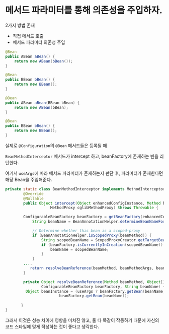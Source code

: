 # 메서드 파라미터를 통해 의존성을 주입하자.

2가지 방법 존재
- 직접 메서드 호출
- 메서드 파라미터 의존성 주입

```java
@Bean
public ABean aBean() {
    return new ABean(bBean());
}

@Bean
public BBean bBean() {
    return new BBean();
}
```

```java
@Bean
public ABean aBean(BBean bBean) {
    return new ABean(bBean);
}

@Bean
public BBean bBean() {
    return new BBean();
}
```

실제로 `@Configuration`의 `@Bean` 메서드들은 등록될 때 

`BeanMethodInterceptor` 메서드가 intercept 하고, beanFactory에 존재하는 빈을 리턴한다.

여기서 `useArgs`에 따라 메서드 파라미터가 존재하는지 판단 후, 파라미터가 존재한다면 해당 Bean을 주입해준다.


```java
private static class BeanMethodInterceptor implements MethodInterceptor, ConditionalCallback {
		@Override
		@Nullable
		public Object intercept(Object enhancedConfigInstance, Method beanMethod, Object[] beanMethodArgs,
					MethodProxy cglibMethodProxy) throws Throwable {

        ConfigurableBeanFactory beanFactory = getBeanFactory(enhancedConfigInstance);
			String beanName = BeanAnnotationHelper.determineBeanNameFor(beanMethod);

			// Determine whether this bean is a scoped-proxy
			if (BeanAnnotationHelper.isScopedProxy(beanMethod)) {
				String scopedBeanName = ScopedProxyCreator.getTargetBeanName(beanName);
				if (beanFactory.isCurrentlyInCreation(scopedBeanName)) {
					beanName = scopedBeanName;
				}
			}
        ....
	       return resolveBeanReference(beanMethod, beanMethodArgs, beanFactory, beanName);
        }

		private Object resolveBeanReference(Method beanMethod, Object[] beanMethodArgs,
				ConfigurableBeanFactory beanFactory, String beanName) {
         Object beanInstance = (useArgs ? beanFactory.getBean(beanName, beanMethodArgs) :
						beanFactory.getBean(beanName));
       
       }   
}
```

그래서 이것은 성능 차이에 영향을 미치진 않고, 둘 다 똑같이 작동하기 때문에
자신의 코드 스타일에 맞게 작성하는 것이 좋다고 생각한다.
